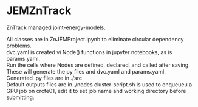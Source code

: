 # JEMZnTrack
ZnTrack managed joint-energy-models.  
  
All classes are in ZnJEMProject.ipynb to eliminate circular dependency problems.  
dvc.yaml is created vi Node() functions in jupyter notebooks, as is params.yaml.  
Run the cells where Nodes are defined, declared, and called after saving.  These will generate the py files and dvc.yaml and params.yaml.  
Generated .py files are in ./src  
Default outputs files are in ./nodes
cluster-script.sh is used to enqueueu a GPU job on crcfe01, edit it to set job name and working directory before submitting.   
